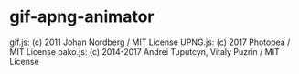 # gif-apng-animator
gif.js: (c) 2011 Johan Nordberg / MIT License
UPNG.js: (c) 2017 Photopea / MIT License
pako.js: (c) 2014-2017 Andrei Tuputcyn, Vitaly Puzrin / MIT License
